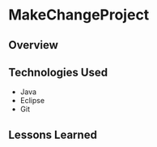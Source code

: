 # MakeChangeProject

## Overview


## Technologies Used
- Java
- Eclipse
- Git

## Lessons Learned




